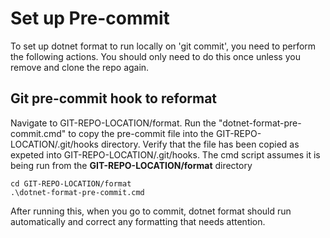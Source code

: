 # Set up Pre-commit
To set up dotnet format to run locally on 'git commit', you need to perform the following actions. You should only need to do this once unless you remove and clone the repo again.

## Git pre-commit hook to reformat
Navigate to GIT-REPO-LOCATION/format. Run the "dotnet-format-pre-commit.cmd" to copy the pre-commit file into the GIT-REPO-LOCATION/.git/hooks directory. Verify that the file has been copied as expeted into GIT-REPO-LOCATION/.git/hooks. The cmd script assumes it is being run from the **GIT-REPO-LOCATION/format** directory

```
cd GIT-REPO-LOCATION/format
.\dotnet-format-pre-commit.cmd
```

After running this, when you go to commit, dotnet format should run automatically and correct any formatting that needs attention.

